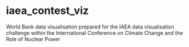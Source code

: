 # iaea_contest_viz
World Bank data visualisation prepared for the IAEA data visualisation challenge within the International Conference on Climate Change and the Role of Nuclear Power
